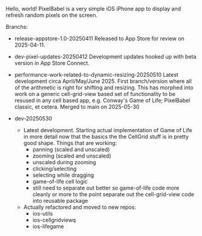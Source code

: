 Hello, world!
PixelBabel is a very simple iOS iPhone app to display and refresh random pixels on the screen.

Branchs:

- release-appstore-1.0-20250411
  Released to App Store for review on 2025-04-11.

- dev-pixel-updates-20250412
  Development updates hooked up with beta version in App Store Connect.

- performance-work-related-to-dynamic-resizing-20250510
  Latest development circa April/May/June 2025.
  First branch/version where all of the arithmetic is right for shifting and resizing.
  This has morphed into work on a generic cell-grid-view based set of functionality to be
  resused in any cell based app, e.g. Conway's Game of Life; PixelBabel classic, et cetera.
  Merged to main on 2025-05-30

- dev-20250530
  - Latest development. Starting actual implementation of Game of Life in more detail now that
    the basics the the CellGrid stuff is in pretty good shape. Things that are working:
    - panning (scaled and unscaled)
    - zooming (scaled and unscaled)
    - unscaled during zooming 
    - clicking/selecting
    - selecting while dragging
    - game-of-life cell logic
    - still need to separate out better so game-of-life code more cleanly or more
      to the point separate out the cell-grid-view code into reusable package
  - Actually refactored and moved to new repos:
    - ios-utils
    - ios-cellgridviewq
    - ios-lifegame
